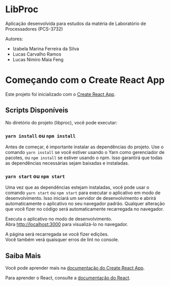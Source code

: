 # LibProc
Aplicação desenvolvida para estudos  da matéria de  Laboratório de Processadores (PCS-3732)

Autores:
- Izabela Marina Ferreira da Silva
- Lucas Carvalho Ramos
- Lucas Nimiro Maia Feng

# Começando com o Create React App

Este projeto foi inicializado com o [Create React App](https://github.com/facebook/create-react-app).

## Scripts Disponíveis

No diretório do projeto (libproc), você pode executar:

### `yarn install` ou `npm install`

Antes de começar, é importante instalar as dependências do projeto. Use o comando `yarn install` se você estiver usando o Yarn como gerenciador de pacotes, ou `npm install` se estiver usando o npm. Isso garantirá que todas as dependências necessárias sejam baixadas e instaladas.

### `yarn start` ou `npm start`

Uma vez que as dependências estejam instaladas, você pode usar o comando `yarn start` ou `npm start` para executar o aplicativo em modo de desenvolvimento. Isso iniciará um servidor de desenvolvimento e abrirá automaticamente o aplicativo no seu navegador padrão. Qualquer alteração que você fizer no código será automaticamente recarregada no navegador.

Executa o aplicativo no modo de desenvolvimento.\
Abra [http://localhost:3000](http://localhost:3000) para visualizá-lo no navegador.

A página será recarregada se você fizer edições.\
Você também verá quaisquer erros de lint no console.

## Saiba Mais

Você pode aprender mais na [documentação do Create React App](https://facebook.github.io/create-react-app/docs/getting-started).

Para aprender o React, consulte a [documentação do React](https://reactjs.org/).